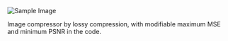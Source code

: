 ![Sample Image]([https://example.com/path-to-image.jpg](https://github.com/sprites20/Mass-Image-Compressor/blob/main/Screenshot%202024-10-21%20213123.png))

Image compressor by lossy compression, with modifiable maximum MSE and minimum PSNR in the code.
